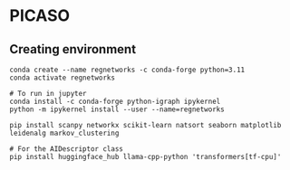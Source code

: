 # PICASO


## Creating environment

    conda create --name regnetworks -c conda-forge python=3.11
    conda activate regnetworks

    # To run in jupyter
    conda install -c conda-forge python-igraph ipykernel
    python -m ipykernel install --user --name=regnetworks

    pip install scanpy networkx scikit-learn natsort seaborn matplotlib leidenalg markov_clustering

    # For the AIDescriptor class
    pip install huggingface_hub llama-cpp-python 'transformers[tf-cpu]'
